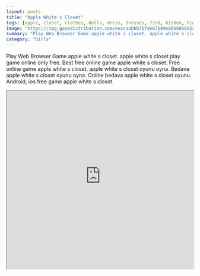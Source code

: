 ```yaml
---
layout: posts
title: "Apple White's Closet"
tags: [apple, closet, clothes, dolls, dress, dresses, find, hidden, high, items, objects, room, seek, white, ever, free, online, games, oyna, game, free, games, play, play, games]
image: "https://img.gamedistribution.com/eeccaabbb7bf4e67b89e60b005695c3e.jpg"
summary: "Play Web Browser Game apple white s closet. apple white s closet play game online only free. Best free online game apple white s closet. Free online game apple white s closet. apple white s closet oyunu oyna. Bedava apple white s closet oyunu oyna. Online bedava apple white s closet oyunu. Android, ios free game apple white s closet."
category: "Girls"
---
```


Play Web Browser Game apple white s closet. apple white s closet play game online only free. Best free online game apple white s closet. Free online game apple white s closet. apple white s closet oyunu oyna. Bedava apple white s closet oyunu oyna. Online bedava apple white s closet oyunu. Android, ios free game apple white s closet.

<iframe width="100%" height="480px;" src="https://flash.gamedistribution.com?game=eeccaabbb7bf4e67b89e60b005695c3e"></iframe>
